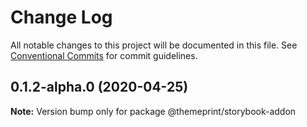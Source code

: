# Change Log

All notable changes to this project will be documented in this file.
See [Conventional Commits](https://conventionalcommits.org) for commit guidelines.

## 0.1.2-alpha.0 (2020-04-25)

**Note:** Version bump only for package @themeprint/storybook-addon
